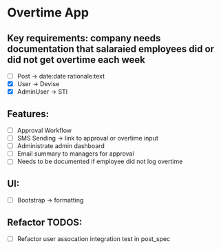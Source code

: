 # Overtime App

## Key requirements: company needs documentation that salaraied employees did or did not get overtime each week

- [ ] Post -> date:date rationale:text
- [x] User -> Devise
- [x] AdminUser -> STI

## Features:
- [ ] Approval Workflow
- [ ] SMS Sending -> link to approval or overtime input
- [ ] Administrate admin dashboard
- [ ] Email summary to managers for approval
- [ ] Needs to be documented if employee did not log overtime

## UI:
- [ ] Bootstrap -> formatting

## Refactor TODOS:
- [ ] Refactor user assocation integration test in post_spec